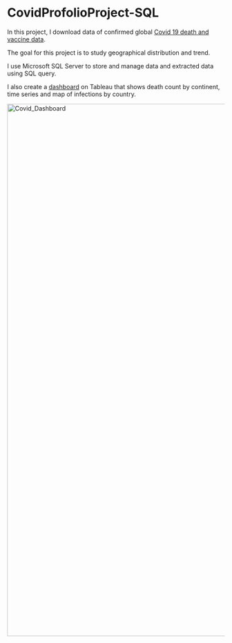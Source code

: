 # CovidProfolioProject-SQL

In this project, I download data of confirmed global [Covid 19 death and vaccine data](https://ourworldindata.org/covid-deaths).

The goal for this project is to study geographical distribution and trend.

I use Microsoft SQL Server to store and manage data and extracted data using SQL query. 

I also create a [dashboard](https://public.tableau.com/app/profile/yanru.chen/viz/shared/RY3CTNXG4) on Tableau that shows death count by continent, time series and map of infections by country.


<img width="1232" alt="Covid_Dashboard" src="https://user-images.githubusercontent.com/36490909/175199994-9ee28e68-eb3e-4a87-9ccd-be849c79060d.png">

